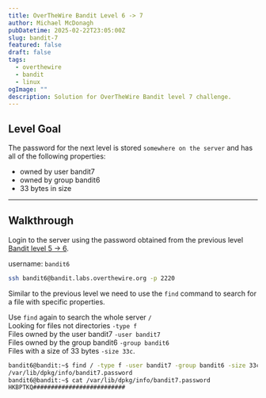```yaml
---
title: OverTheWire Bandit Level 6 -> 7
author: Michael McDonagh
pubDatetime: 2025-02-22T23:05:00Z
slug: bandit-7
featured: false
draft: false
tags:
  - overthewire
  - bandit
  - linux
ogImage: ""
description: Solution for OverTheWire Bandit level 7 challenge.
---
```


## Level Goal

The password for the next level is stored `somewhere on the server` and has all of the following properties:

* owned by user bandit7
* owned by group bandit6
* 33 bytes in size

---

## Walkthrough

Login to the server using the password obtained from the previous level [Bandit level 5 -> 6](/posts/overthewire/bandit-6).  

username: `bandit6`  

```bash
ssh bandit6@bandit.labs.overthewire.org -p 2220
```

Similar to the previous level we need to use the `find` command to search for a file with specific properties.  

Use `find` again to search the whole server `/`  
Looking for files not directories `-type f`  
Files owned by the user bandit7 `-user bandit7`  
Files owned by the group bandit6 `-group bandit6`  
Files with a size of 33 bytes `-size 33c`.  

```bash
bandit6@bandit:~$ find / -type f -user bandit7 -group bandit6 -size 33c
/var/lib/dpkg/info/bandit7.password
bandit6@bandit:~$ cat /var/lib/dpkg/info/bandit7.password
HKBPTKQ##########################
```
